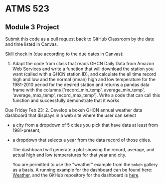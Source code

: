 # ATMS 523

## Module 3 Project

Submit this code as a pull request back to GitHub Classroom by the date and time listed in Canvas.

Skill check in (due according to the due dates in Canvas):
1. Adapt the code from class that reads GHCN Daily Data from Amazon Web Services and write a function that will download the station you want (called with a GHCN station ID), and calculate the all time record high and low and the normal (mean) high and low temperature for the 1981-2010 period for the desired station and returns a pandas data frame with the columns ['record_min_temp', average_min_temp', 'average_max_temp', record_max_temp'].  Write a code that can call this function and successfully demonstrate that it works.

Due Friday Feb 23:
2. Develop a bokeh GHCN annual weather data dashboard that displays in a web site where the user can select 
   
   - a city from a dropdown of 5 cities you pick that have data at least from 1981-present, 
   
   - a dropdown that selects a year from the data record of those cities.
     
     The dashboard will generate a plot showing the record, average, and actual high and low temperatures for that year and city.  
     
     You are permitted to use the "weather" example from the `bokeh` gallery as a basis.  A running example for the dashboard can be found here: [Weather](https://demo.bokeh.org/weather), and the GitHub repository for the dashboard is [here](https://github.com/bokeh/bokeh/tree/branch-3.4/examples/server/app/weather).
